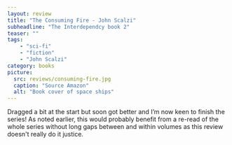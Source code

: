 ```yaml
---
layout: review
title: "The Consuming Fire - John Scalzi"
subheadline: "The Interdependcy book 2"
teaser: ""
tags:
    - "sci-fi"
    - "fiction"
    - "John Scalzi"
category: books
picture:
  src: reviews/consuming-fire.jpg
  caption: "Source Amazon"
  alt: "Book cover of space ships"
---
```

Dragged a bit at the start but soon got better and I’m now keen to finish the series! As noted earlier, this would probably benefit from a re-read of the whole series 
without long gaps between and within volumes as this review doesn't really do it justice.